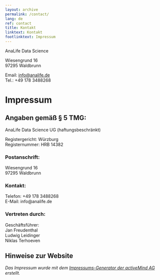 ```yaml
---
layout: archive
permalink: /contact/
lang: de
ref: contact
title: Kontakt
linktext: Kontakt
footlinktext: Impressum
---
```


AnaLife Data Science

Wiesengrund 16<br>
97295 Waldbrunn

Email: info@analife.de<br>
Tel.: +49 178 3488268

<h1>Impressum</h1>
<h2>Angaben gemäß § 5 TMG:</h2>
<p>AnaLife Data Science UG (haftungsbeschränkt)<br></p>
<p>Registergericht: Würzburg<br>
Registernummer: HRB 14382<br></p>
<h3>Postanschrift:</h3>
<p>Wiesengrund 16<br>97295 Waldbrunn<br></p>
<h3>Kontakt:</h3>
<p>Telefon: +49 178 3488268<br>E-Mail: info@analife.de</p>
<h3>Vertreten durch:</h3>
<p>Geschäftsführer:
<br>Jan Freudenthal
<br>Ludwig Leidinger
<br>Niklas Terhoeven</p>
<h2>Hinweise zur Website</h2>
<p><em>Das Impressum wurde mit dem <a href="https://www.activemind.de/datenschutz/impressums-generator/">Impressums-Generator der activeMind AG</a> erstellt.</em></p>
